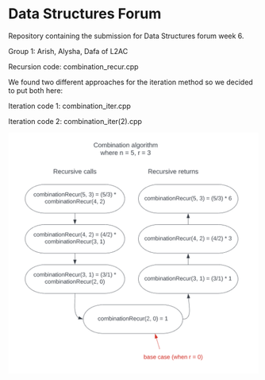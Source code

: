 # Data Structures Forum
Repository containing the submission for Data Structures forum week 6.

Group 1: Arish, Alysha, Dafa of L2AC

Recursion code: combination_recur.cpp


We found two different approaches for the iteration method so we decided to put both here:

Iteration code 1: combination_iter.cpp

Iteration code 2: combination_iter(2).cpp

![diagram combination recursion](https://github.com/alyshapm/Forum_DS_Week6/blob/main/combination%20recur%20diagram.png)
